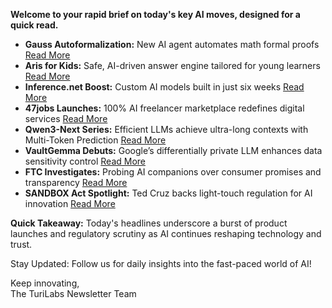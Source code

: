 **Welcome to your rapid brief on today's key AI moves, designed for a quick read.**

- **Gauss Autoformalization:** New AI agent automates math formal proofs [Read More](https://www.math.inc/gauss)
- **Aris for Kids:** Safe, AI-driven answer engine tailored for young learners [Read More](https://www.aris.chat)
- **Inference.net Boost:** Custom AI models built in just six weeks [Read More](https://inference.net)
- **47jobs Launches:** 100% AI freelancer marketplace redefines digital services [Read More](https://47jobs.xyz)
- **Qwen3-Next Series:** Efficient LLMs achieve ultra-long contexts with Multi-Token Prediction [Read More](https://qwen.ai/blog?id=4074cca80393150c248e508aa62983f9cb7d27cd)
- **VaultGemma Debuts:** Google’s differentially private LLM enhances data sensitivity control [Read More](https://research.google/blog/vaultgemma-the-worlds-most-capable-differentially-private-llm/)
- **FTC Investigates:** Probing AI companions over consumer promises and transparency [Read More](https://www.ftc.gov/news-events/news/press-releases/2025/09/ftc-launches-inquiry-ai-chatbots-acting-companions)
- **SANDBOX Act Spotlight:** Ted Cruz backs light-touch regulation for AI innovation [Read More](https://arstechnica.com/tech-policy/2025/09/ted-cruz-bill-would-let-big-tech-go-wild-with-ai-experiments-for-10-years/)

**Quick Takeaway:** Today's headlines underscore a burst of product launches and regulatory scrutiny as AI continues reshaping technology and trust.

Stay Updated: Follow us for daily insights into the fast-paced world of AI!

Keep innovating,  
The TuriLabs Newsletter Team
